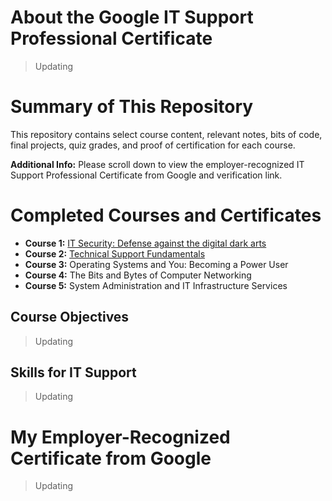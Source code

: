 # About the Google IT Support Professional Certificate
> Updating
# Summary of This Repository
This repository contains select course content, relevant notes, bits of code, final projects, quiz grades, and proof of certification for each course.

**Additional Info:** Please scroll down to view the employer-recognized IT Support Professional Certificate from Google and verification link.
# Completed Courses and Certificates
- **Course 1:** [IT Security: Defense against the digital dark arts](https://github.com/KailaniBailey/Google-IT-Support/tree/main/IT%20Security:%20Defense%20against%20the%20digital%20dark%20arts)
- **Course 2:** [Technical Support Fundamentals](https://github.com/KailaniBailey/Google-IT-Support/tree/main/Technical%20Support%20Fundamentals)
- **Course 3:** Operating Systems and You: Becoming a Power User
- **Course 4:** The Bits and Bytes of Computer Networking
- **Course 5:** System Administration and IT Infrastructure Services
## Course Objectives
> Updating
## Skills for IT Support
> Updating
# My Employer-Recognized Certificate from Google
> Updating
